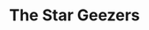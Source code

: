---
_schema: default
outputs: ["HTML", "ContentOnly"]
title: The Star Geezers
seo:
  meta_description: This is a story about “Sky Village,” an astronomy centric retirement community and their founders, the self appointed “Star Geezers,” Jack and Alice Newton.
  meta_title: The Star Geezers featured in Fisheye’s Photo Review for 2021 and 2022
post_blocks:
  - _bookshop_name: posts/media-row-start
    row_alignment: between
  - _bookshop_name: posts/media-element-static
    caption:
    image: https://d1sf55qlb7p6hz.cloudfront.net/blog_skygeezer-3.jpg
    width: "50"
  - _bookshop_name: posts/media-element-static
    caption:
    image: https://d1sf55qlb7p6hz.cloudfront.net/stargeezers-2.jpg
    width: "50"
  - _bookshop_name: posts/media-row-static
  - _bookshop_name: posts/media-element-static
    caption:
    image: https://d1sf55qlb7p6hz.cloudfront.net/blog_skygeezer-5.jpg
    width: "100"
  - _bookshop_name: posts/media-row-static
  - _bookshop_name: posts/media-element-static
    caption:
    image: https://d1sf55qlb7p6hz.cloudfront.net/blog_skygeezer-6.jpg
    width: "40"
  - _bookshop_name: posts/media-element-static
    caption:
    image: https://d1sf55qlb7p6hz.cloudfront.net/blog_skygeezer-7.jpg
    width: "20"
  - _bookshop_name: posts/media-element-static
    caption:
    image: https://d1sf55qlb7p6hz.cloudfront.net/blog_skygeezer-8.jpg
    width: "40"
  - _bookshop_name: posts/media-row-static
  - _bookshop_name: posts/media-element-static
    caption:
    image: https://d1sf55qlb7p6hz.cloudfront.net/blog_skygeezer-10.jpg
    width: "33"
  - _bookshop_name: posts/media-element-static
    caption:
    image: https://d1sf55qlb7p6hz.cloudfront.net/blog_skygeezer-9.jpg
    width: "66"
  - _bookshop_name: posts/media-row-static
  - _bookshop_name: posts/media-element-static
    caption:
    image: https://d1sf55qlb7p6hz.cloudfront.net/blog_skygeezer-11.jpg
    width: "33"
  - _bookshop_name: posts/media-element-static
    caption:
    image: https://d1sf55qlb7p6hz.cloudfront.net/blog_skygeezer-12.jpg
    width: "33"
  - _bookshop_name: posts/media-element-static
    caption:
    image: https://d1sf55qlb7p6hz.cloudfront.net/blog_skygeezer-14.jpg
    width: "33"
  - _bookshop_name: posts/media-row-static
  - _bookshop_name: posts/media-element-static
    caption:
    image: https://d1sf55qlb7p6hz.cloudfront.net/blog_skygeezer-13.jpg
    width: "100"
  - _bookshop_name: posts/media-row-end
blog_slider:
  - _bookshop_name: posts/media-element-url
    image: https://d1sf55qlb7p6hz.cloudfront.net/sk-fisheye_review-1-4.jpg
  - _bookshop_name: posts/media-element-url
    image: https://d1sf55qlb7p6hz.cloudfront.net/sk-fisheye_review-2.jpg
  - _bookshop_name: posts/media-element-url
    image: https://d1sf55qlb7p6hz.cloudfront.net/sk-fisheye_review-3.jpg
  - _bookshop_name: posts/media-element-url
    image: https://d1sf55qlb7p6hz.cloudfront.net/sk-fisheye_review-4.jpg
  - _bookshop_name: posts/media-element-url
    image: https://d1sf55qlb7p6hz.cloudfront.net/sk-fisheye_review-5.jpg
attached_collection: collections/star-geezers.md
attached_link:
attached: true
block_aspect_ratio: ratio-16x9
blog_block_cover: https://d1sf55qlb7p6hz.cloudfront.net/sk-fisheye_review-1-2.jpg
blog_header: https://d1sf55qlb7p6hz.cloudfront.net/stargeezers-1.jpg
caption: Fisheye Photo Review 2021.22
blog_content: >-
  [***The Star Geezers***](https://jesserieser.com/collections/star-geezers) is
  featured in Fisheye’s Photo Review for 2021 and 2022. This French biennial
  review of contemporary photography stands at 564 pages and can be purchased
  [here.](https://www.fisheyemagazine.fr/store/en/product/fisheye-photo-review-2021-22/)


  Fisheye: "The Review is a true “bible” of contemporary photography, a handbook
  of inspirations, a guide of rising stars offers unexpected connections between
  fashion, documentary, intimate and experimental projects. This book gives a
  unique insight into today’s visual arts, and proves that there are no limits
  to audacity."


  This is a story about “Sky Village,” an astronomy centric retirement community
  and their founders, the self appointed “Star Geezers,” Jack and Alice Newton.
  Located in Arizona near the New Mexico and Mexico border, the remoteness
  (closest grocery store is 3 hours away) is a gift as this is one of the
  darkest places on the North American light pollution map. Couple this with the
  clear air of the desert, this was how the Newtons selected and purchased
  several hundred acres of land and divided them into 22 distinct lots.


  Easily one of the most interesting places I have visited in recent memory. A
  close-knit community bonded by their love of the celestial, the remoteness,
  and the darkness….. so dark that on a new moon you can no longer see your
  feet. So dark you never knew so many stars existed- appearing dizzying,
  textural, and 3-dimensional. So dark as your eyes adjust, you can see your
  shadow cast by the stars overhead.
date:
news_category:
  - Press
theme_color: "#d9f8f4"
---